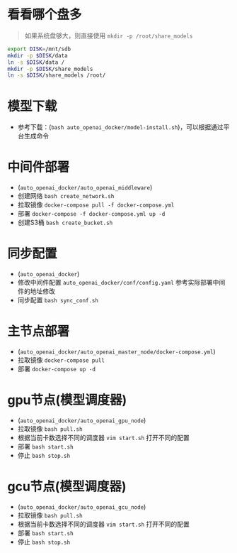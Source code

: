 # 看看哪个盘多
> 如果系统盘够大，则直接使用 `mkdir -p /root/share_models`
```bash
export DISK=/mnt/sdb
mkdir -p $DISK/data
ln -s $DISK/data /
mkdir -p $DISK/share_models
ln -s $DISK/share_models /root/ 
```

# 模型下载
- 参考下载：(`bash auto_openai_docker/model-install.sh`)，可以根据通过平台生成命令


# 中间件部署
- (`auto_openai_docker/auto_openai_middleware`)
- 创建网络 `bash create_network.sh`
- 拉取镜像 `docker-compose pull -f docker-compose.yml`
- 部署 `docker-compose -f docker-compose.yml up -d`
- 创建S3桶 `bash create_bucket.sh`

# 同步配置
- (`auto_openai_docker`)
- 修改中间件配置 `auto_openai_docker/conf/config.yaml` 参考实际部署中间件的地址修改
- 同步配置 `bash sync_conf.sh`

# 主节点部署
- (`auto_openai_docker/auto_openai_master_node/docker-compose.yml`)
- 拉取镜像 `docker-compose pull`
- 部署 `docker-compose up -d`

# gpu节点(模型调度器)
- (`auto_openai_docker/auto_openai_gpu_node`)
- 拉取镜像 `bash pull.sh`
- 根据当前卡数选择不同的调度器 `vim start.sh` 打开不同的配置
- 部署 `bash start.sh`
- 停止 `bash stop.sh`

# gcu节点(模型调度器)
- (`auto_openai_docker/auto_openai_gcu_node`)
- 拉取镜像 `bash pull.sh`
- 根据当前卡数选择不同的调度器 `vim start.sh` 打开不同的配置
- 部署 `bash start.sh`
- 停止 `bash stop.sh`
